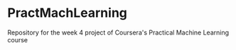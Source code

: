 # PractMachLearning
Repository for the week 4 project of Coursera's Practical Machine Learning course
